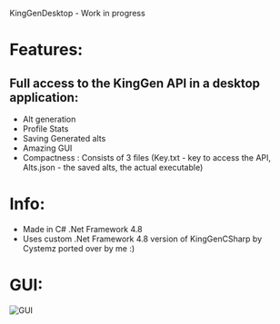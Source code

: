 KingGenDesktop - Work in progress

# Features:
## Full access to the KingGen API in a desktop application:
- Alt generation 
- Profile Stats
- Saving Generated alts 
- Amazing GUI
- Compactness : Consists of 3 files (Key.txt - key to access the API, Alts.json - the saved alts, the actual executable)

# Info:
- Made in C# .Net Framework 4.8
- Uses custom .Net Framework 4.8 version of KingGenCSharp by Cystemz ported over by me :)

# GUI:
![GUI](https://media.discordapp.net/attachments/947257421275992125/955688427641253888/unknown.png "GUI")
